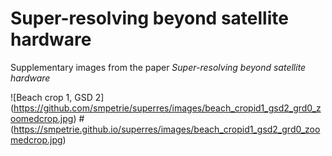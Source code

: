 # Super-resolving beyond satellite hardware

Supplementary images from the paper *Super-resolving beyond satellite hardware*

![Beach crop 1, GSD 2]
(https://github.com/smpetrie/superres/images/beach_cropid1_gsd2_grd0_zoomedcrop.jpg)
#(https://smpetrie.github.io/superres/images/beach_cropid1_gsd2_grd0_zoomedcrop.jpg)
